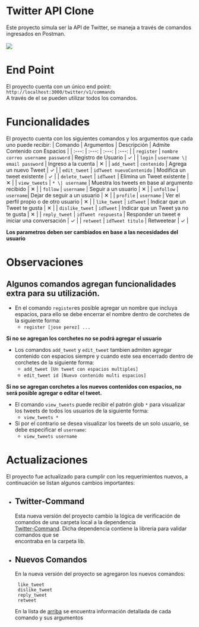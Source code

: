 # Twitter API Clone

Este proyecto simula ser la API de Twitter, se maneja a través de comandos ingresados en Postman.  
<br />
<a href="https://github.com/ktoxcon/twitter-clone">
  <img src="https://github-readme-stats.vercel.app/api/pin/?username=ktoxcon&bg_color=fff&title_color=001&text_color=001&repo=twitter-clone" />
</a>

# End Point

El proyecto cuenta con un único end point:
`http://localhost:3000/twitter/v1/commands`  
A través de el se pueden utilizar todos los comandos.

<a id="list"></a>
# Funcionalidades
<a id="list"></a>
 El proyecto cuenta con los siguientes comandos y los argumentos que cada uno puede recibir: 
 | Comando | Argumentos | Descripción | Admite Contenido con Espacios |
 | :---: | :---: | :---: | :---: |
 | `register` | `nombre correo username password` | Registro de Usuario | ✓ |
 | `login` | `username \| email password` | Ingreso a la cuenta | ✕ |
 | `add_tweet` | `contenido` | Agrega un nuevo Tweet | ✓ |
 | `edit_tweet` | `idTweet nuevoContenido` | Modifica un tweet existente | ✓ |
 | `delete_tweet` | `idTweet` | Elimina un Tweet existente | ✕ |
 | `view_tweets` | `* \| username` | Muestra los tweets en base al argumento recibido | ✕ |
 | `follow` | `username` | Seguir a un usuario | ✕ |
 | `unfollow` | `username`| Dejar de seguir a un usuario | ✕ |
 | `profile` | `username` | Ver el perfil propio o de otro usuario | ✕ |
 | `like_tweet` | `idTweet` | Indicar que un Tweet te gusta | ✕ |
 | `dislike_tweet` | `idTweet` | Indicar que un Tweet ya no te gusta | ✕ |
 | `reply_tweet` | `idTweet respuesta` | Responder un tweet e iniciar una conversación | ✓ |
 | `retweet` | `idTweet titulo` | Retweetear | ✓ |
   
 **Los parametros deben ser cambiados en base a las necesidades del usuario**

# Observaciones
## Algunos comandos agregan funcionalidades extra para su utilización.
- En el comando `register`es posible agregar un nombre que incluya espacios, para ello se debe encerrar el nombre dentro de corchetes de la siguiente forma:
  * `register [jose perez] ...`  

 **Si no se agregan los corchetes no se podrá agregar el usuario**
 
- Los comandos `add_tweet` y `edit_tweet` tambien admiten agregar contenido con espacios siempre y cuando este sea encerrado dentro de corchetes de la siguiente forma:  
  * `add_tweet [Un tweet con espacios multiples]`  
  * `edit_tweet id [Nuevo contenido multi espacios]`  

 **Si no se agregan corchetes a los nuevos contenidos con espacios, no será posible agregar o editar el tweet.**
  
- El comando `view_tweets` puede recibir el patrón glob `*` para visualizar los tweets de todos los usuarios de la siguiente forma:
  * `view_tweets *`  
- Si por el contrario se desea visualizar los tweets de un solo usuario, se debe especificar el `username`:  
  * `view_tweets username`
  
# Actualizaciones  
El proyecto fue actualizado para cumplir con los requerimientos nuevos, a continuación se listan algunos cambios importantes:  

- ## Twitter-Command
     Esta nueva versión del proyecto cambio la lógica de verificación de comandos de una carpeta local a la dependencia   
     [Twitter-Command](https://www.npmjs.com/package/twitter-command). Dicha dependencia contiene la librería para validar comandos que se  
     encontraba en la carpeta lib.  
     
- ## Nuevos Comandos
     En la nueva versión del proyecto se agregaron los nuevos comandos:
     ```
      like_tweet
      dislike_tweet
      reply_tweet
      retweet
     ```  
     En la lista de <a href="#list">arriba</a> se encuentra información detallada de cada comando y sus argumentos
     
     
     
     
  
